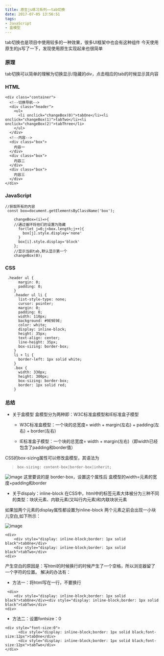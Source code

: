 ```yaml
---
title: 原生js练习系列——tab切换
date: 2017-07-05 13:56:51
tags:
- JavaScript
- 盒模型
---
```


tab切换也是项目中使用较多的一种效果，很多UI框架中也会有这种组件
今天使用原生的js写了一下，发现使用原生实现起来也很简单

### 原理
tab切换可以简单的理解为切换显示/隐藏的div，点击相应的tab的时候显示其内容

<!--more-->
### HTML
```
<div class="container">
  <!--切换导航-->
  <div class="header">
    <ul>
      <li onclick="changeBox(0)">tabOne</li><li onclick="changeBox(1)">tabTwo</li><li onclick="changeBox(2)">tabThree</li>
    </ul>
  </div>
  <!--内容-->
  <div class="box">
    内容一
  </div>
  <div class="box">
    内容二
  </div>
  <div class="box">
    内容三
  </div>
</div>
```
### JavaScript

```
//获取所有的内容
 const box=document.getElementsByClassName('box');

    changeBox=(i)=>{
    //通过循环将他们的设置为隐藏
      for(let j=0;j<box.length;j++){
        box[j].style.display='none'
      }
      box[i].style.display='block'
    };
    //显示当前tab,默认显示第一个
    changeBox(0);
```

### CSS

```
 .header ul {
      margin: 0;
      padding: 0;
    }
    .header ul li {
      list-style-type: none;
      cursor: pointer;
      margin: 0;
      padding: 0;
      width: 110px;
      background: #9E9E9E;
      color: white;
      display: inline-block;
      height: 35px;
      text-align: center;
      line-height: 35px;
      box-sizing: border-box;
    }
    li + li {
      border-left: 1px solid white;
    }
    .box {
      width: 330px;
      height: 300px;
      box-sizing: border-box;
      border: 1px solid red;
    }
```

### 总结
- 关于盒模型
  盒模型分为两种即：W3C标准盒模型和IE标准盒子模型

  - W3C标准盒模型：一个块的总宽度= width + margin(左右) + padding(左右) + border(左右)

  - IE标准盒子模型：一个块的总宽度= width + margin(左右)（即width已经包含了padding和border值）
  
CSS的box-sizing属性可以修改盒模型，其语法为
>     box-sizing: content-box|border-box|inherit;

  ![image](/img/artImg/2017070501.png)
 这里要说的是 border-box，设置这个属性后 盒模型的width=元素的宽度+padding和border
 
- 关于dispaly：inline-block
在CSS中，html中的标签元素大体被分为三种不同的类型：块状元素、内联元素(又叫行内元素)和内联块状元素

如果加两个元素的display属性都设置为inline-block 两个元素之前会出现一小块儿空白,如下所示：

![image](/img/artImg/2017070502.png)
```
<div>
    <div style="display: inline-block;border: 1px solid black">tabOne</div>
    <div style="display: inline-block;border: 1px solid black">tabTwo</div>
<div>

```
产生空白的原因是：写html的时候换行的时候产生了一个空格，所以浏览器留了一个字符的位置。
解决的办法有：
- 方法一：将html写在一行，不要换行
```
 <div>
    <div style="display: inline-block;border: 1px solid black">tabOne</div><div style="display: inline-block;border: 1px solid black">tabTwo</div>
<div>
```
- 方法二：设置fontsize：0
```
<div style="font-size:0">
      <div style="display: inline-block;border: 1px solid black;font-size:12px">tabOne</div>
      <div style="display: inline-block;border: 1px solid black;font-size:12px">tabTwo</div>
</div>
```